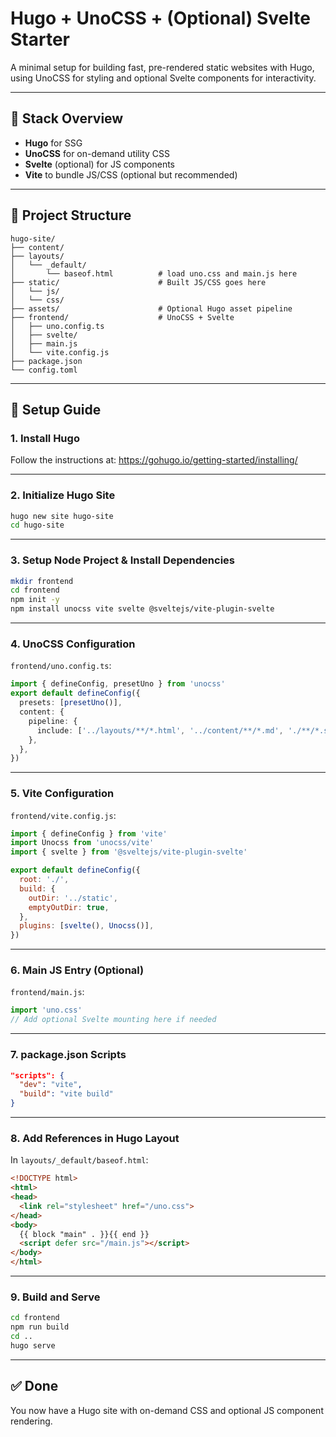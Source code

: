 # Hugo + UnoCSS + (Optional) Svelte Starter

A minimal setup for building fast, pre-rendered static websites with Hugo, using UnoCSS for styling and optional Svelte components for interactivity.

---

## 🧰 Stack Overview

- **Hugo** for SSG
- **UnoCSS** for on-demand utility CSS
- **Svelte** (optional) for JS components
- **Vite** to bundle JS/CSS (optional but recommended)

---

## 📁 Project Structure

```
hugo-site/
├── content/
├── layouts/
│   └── _default/
│       └── baseof.html          # load uno.css and main.js here
├── static/                      # Built JS/CSS goes here
│   └── js/
│   └── css/
├── assets/                      # Optional Hugo asset pipeline
├── frontend/                    # UnoCSS + Svelte
│   ├── uno.config.ts
│   ├── svelte/
│   ├── main.js
│   └── vite.config.js
├── package.json
└── config.toml
```

---

## 🧪 Setup Guide

### 1. Install Hugo

Follow the instructions at: https://gohugo.io/getting-started/installing/

---

### 2. Initialize Hugo Site

```bash
hugo new site hugo-site
cd hugo-site
```

---

### 3. Setup Node Project & Install Dependencies

```bash
mkdir frontend
cd frontend
npm init -y
npm install unocss vite svelte @sveltejs/vite-plugin-svelte
```

---

### 4. UnoCSS Configuration

`frontend/uno.config.ts`:

```ts
import { defineConfig, presetUno } from 'unocss'
export default defineConfig({
  presets: [presetUno()],
  content: {
    pipeline: {
      include: ['../layouts/**/*.html', '../content/**/*.md', './**/*.svelte'],
    },
  },
})
```

---

### 5. Vite Configuration

`frontend/vite.config.js`:

```js
import { defineConfig } from 'vite'
import Unocss from 'unocss/vite'
import { svelte } from '@sveltejs/vite-plugin-svelte'

export default defineConfig({
  root: './',
  build: {
    outDir: '../static',
    emptyOutDir: true,
  },
  plugins: [svelte(), Unocss()],
})
```

---

### 6. Main JS Entry (Optional)

`frontend/main.js`:

```js
import 'uno.css'
// Add optional Svelte mounting here if needed
```

---

### 7. package.json Scripts

```json
"scripts": {
  "dev": "vite",
  "build": "vite build"
}
```

---

### 8. Add References in Hugo Layout

In `layouts/_default/baseof.html`:

```html
<!DOCTYPE html>
<html>
<head>
  <link rel="stylesheet" href="/uno.css">
</head>
<body>
  {{ block "main" . }}{{ end }}
  <script defer src="/main.js"></script>
</body>
</html>
```

---

### 9. Build and Serve

```bash
cd frontend
npm run build
cd ..
hugo serve
```

---

## ✅ Done

You now have a Hugo site with on-demand CSS and optional JS component rendering.
